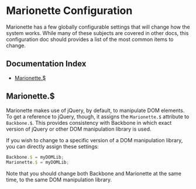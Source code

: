 # Marionette Configuration

Marionette has a few globally configurable settings that will
change how the system works. While many of these subjects are covered
in other docs, this configuration doc should provides a list of the
most common items to change.

## Documentation Index

* [Marionette.$](#marionette_)

## Marionette.$

Marionette makes use of jQuery, by default, to manipulate DOM
elements. To get a reference to jQuery, though, it assigns the
`Marionette.$` attribute to `Backbone.$`. This provides consistency
with Backbone in which exact version of jQuery or other DOM manipulation
library is used.

If you wish to change to a specific version of a DOM manipulation
library, you can directly assign these settings:

```js
Backbone.$ = myDOMLib;
Marionette.$ = myDOMLib;
```

Note that you should change both Backbone and Marionette at the same
time, to the same DOM manipulation library.
